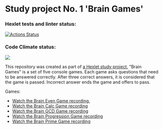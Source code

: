 # Study project No. 1 'Brain Games'

### Hexlet tests and linter status:
[![Actions Status](https://github.com/KarinaAbd/python-project-49/workflows/hexlet-check/badge.svg)](https://github.com/KarinaAbd/python-project-49/actions)

### Code Climate status:
<a href="https://codeclimate.com/github/KarinaAbd/python-project-49/maintainability"><img src="https://api.codeclimate.com/v1/badges/8141ee9e33a6877287c5/maintainability" /></a>

This repository was created as part of <a href="https://ru.hexlet.io/programs/python/projects/49" target="_blank">a Hexlet study project.</a> "Brain Games" is a set of five console games. Each game asks questions that need to be answered correctly. After three correct answers, it is considered that the game is passed. Incorrect answer ends the game and offers to pass. 

Games:
<ul>
<li><a href="https://asciinema.org/a/DMHFfVRfpf0VJFTsKBL4KdGrD" target="_blank">Watch the Brain Even Game recording.</a></li>
<li><a href="https://asciinema.org/a/wuQrD1bEWCCDnFyH4E41tDDsI" target="_blank">Watch the Brain Calc Game recording</a></li>
<li><a href="https://asciinema.org/a/ma96yOZYhydjhA13Or0MhOVUl" target="_blank">Watch the Brain GCD Game recording</a></li>
<li><a href="https://asciinema.org/a/vqoAj9CIyqzSsEqNoyjE4hnmK" target="_blank">Watch the Brain Progression Game recording</a></li>
<li><a href="https://asciinema.org/a/F5B2pDjQ80mF4LseShceoRUzR" target="_blank">Watch the Brain Prime Game recording</a></li>
</ul>